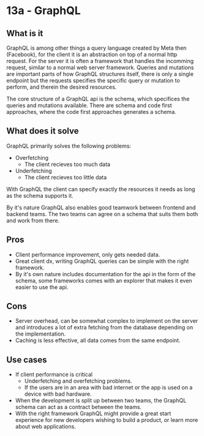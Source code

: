 # 13a - GraphQL

## What is it

GraphQL is among other things a query language created by Meta then (Facebook), for the client it is an abstraction on top of a normal http request. For the server it is often a framework that handles the incomming request, similar to a normal web server framework. Queries and mutations are important parts of how GraphQL structures itself, there is only a single endpoint but the requests specifies the specific query or mutation to perform, and therein the desired resources.

The core structure of a GraphQL api is the schema, which specifices the queries and mutations available. There are schema and code first approaches, where the code first approaches generates a schema.

## What does it solve

GraphQL primarily solves the following problems:

- Overfetching
  - The client recieves too much data
- Underfetching
  - The client recieves too little data

With GraphQL the client can specify exactly the resources it needs as long as the schema supports it.

By it's nature GraphQL also enables good teamwork between frontend and backend teams. The two teams can agree on a schema that suits them both and work from there.

## Pros

- Client performance improvement, only gets needed data.
- Great client dx, writing GraphQL queries can be simple with the right framework.
- By it's own nature includes documentation for the api in the form of the schema, some frameworks comes with an explorer that makes it even easier to use the api.

## Cons

- Server overhead, can be somewhat complex to implement on the server and introduces a lot of extra fetching from the database depending on the implementation.
- Caching is less effective, all data comes from the same endpoint.

## Use cases

- If client performance is critical
  - Underfetching and overfetching problems.
  - If the users are in an area with bad internet or the app is used on a device with bad hardware.
- When the development is split up between two teams, the GraphQL schema can act as a contract between the teams.
- With the right framework GraphQL might provide a great start experience for new developers wishing to build a product, or learn more about web applications.
